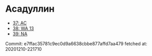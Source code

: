 # Асадуллин
- [37: AC](37.md)
- [38: WA 13](38.md)
- [39: NA](39.md)

Commit: e7ffac35781c9ec0d9a6638cbbe877affd7aa479
 fetched at: 20201210-221710
